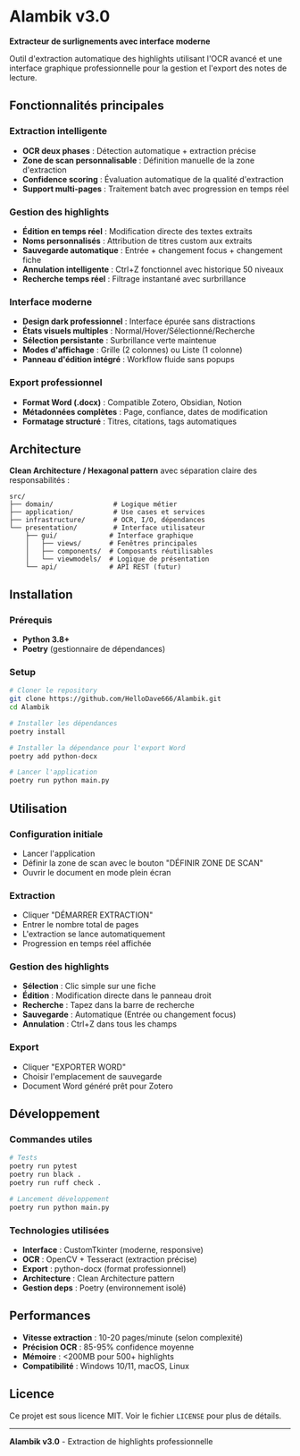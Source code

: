 # Alambik v3.0

**Extracteur de surlignements avec interface moderne**

Outil d'extraction automatique des highlights utilisant l'OCR avancé et une interface graphique professionnelle pour la gestion et l'export des notes de lecture.

## Fonctionnalités principales

### Extraction intelligente
- **OCR deux phases** : Détection automatique + extraction précise
- **Zone de scan personnalisable** : Définition manuelle de la zone d'extraction
- **Confidence scoring** : Évaluation automatique de la qualité d'extraction
- **Support multi-pages** : Traitement batch avec progression en temps réel

### Gestion des highlights
- **Édition en temps réel** : Modification directe des textes extraits
- **Noms personnalisés** : Attribution de titres custom aux extraits
- **Sauvegarde automatique** : Entrée + changement focus + changement fiche
- **Annulation intelligente** : Ctrl+Z fonctionnel avec historique 50 niveaux
- **Recherche temps réel** : Filtrage instantané avec surbrillance

### Interface moderne
- **Design dark professionnel** : Interface épurée sans distractions
- **États visuels multiples** : Normal/Hover/Sélectionné/Recherche
- **Sélection persistante** : Surbrillance verte maintenue
- **Modes d'affichage** : Grille (2 colonnes) ou Liste (1 colonne)
- **Panneau d'édition intégré** : Workflow fluide sans popups

### Export professionnel
- **Format Word (.docx)** : Compatible Zotero, Obsidian, Notion
- **Métadonnées complètes** : Page, confiance, dates de modification
- **Formatage structuré** : Titres, citations, tags automatiques

## Architecture

**Clean Architecture / Hexagonal pattern** avec séparation claire des responsabilités :

```
src/
├── domain/               # Logique métier
├── application/          # Use cases et services
├── infrastructure/       # OCR, I/O, dépendances
└── presentation/         # Interface utilisateur
    ├── gui/             # Interface graphique
    │   ├── views/       # Fenêtres principales
    │   ├── components/  # Composants réutilisables
    │   └── viewmodels/  # Logique de présentation
    └── api/             # API REST (futur)
```

## Installation

### Prérequis
- **Python 3.8+**
- **Poetry** (gestionnaire de dépendances)

### Setup
```bash
# Cloner le repository
git clone https://github.com/HelloDave666/Alambik.git
cd Alambik

# Installer les dépendances
poetry install

# Installer la dépendance pour l'export Word
poetry add python-docx

# Lancer l'application
poetry run python main.py
```

## Utilisation

### Configuration initiale
- Lancer l'application
- Définir la zone de scan avec le bouton "DÉFINIR ZONE DE SCAN"
- Ouvrir le document en mode plein écran

### Extraction
- Cliquer "DÉMARRER EXTRACTION"
- Entrer le nombre total de pages
- L'extraction se lance automatiquement
- Progression en temps réel affichée

### Gestion des highlights
- **Sélection** : Clic simple sur une fiche
- **Édition** : Modification directe dans le panneau droit
- **Recherche** : Tapez dans la barre de recherche
- **Sauvegarde** : Automatique (Entrée ou changement focus)
- **Annulation** : Ctrl+Z dans tous les champs

### Export
- Cliquer "EXPORTER WORD"
- Choisir l'emplacement de sauvegarde
- Document Word généré prêt pour Zotero

## Développement

### Commandes utiles
```bash
# Tests
poetry run pytest
poetry run black .
poetry run ruff check .

# Lancement développement
poetry run python main.py
```

### Technologies utilisées
- **Interface** : CustomTkinter (moderne, responsive)
- **OCR** : OpenCV + Tesseract (extraction précise)
- **Export** : python-docx (format professionnel)
- **Architecture** : Clean Architecture pattern
- **Gestion deps** : Poetry (environnement isolé)

## Performances

- **Vitesse extraction** : 10-20 pages/minute (selon complexité)
- **Précision OCR** : 85-95% confidence moyenne
- **Mémoire** : <200MB pour 500+ highlights
- **Compatibilité** : Windows 10/11, macOS, Linux

## Licence

Ce projet est sous licence MIT. Voir le fichier `LICENSE` pour plus de détails.

---

**Alambik v3.0** - Extraction de highlights professionnelle